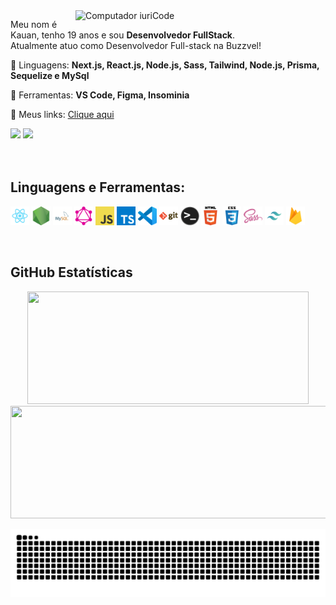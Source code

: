 


<img src="https://raw.githubusercontent.com/MicaelliMedeiros/micaellimedeiros/master/image/computer-illustration.png" min-width="400px" max-width="400px" width="400px" align="right" alt="Computador iuriCode">

<p align="left"> 
  Meu nom é Kauan, tenho 19 anos e sou <strong>Desenvolvedor FullStack</strong>.<br>
  Atualmente atuo como Desenvolvedor Full-stack na Buzzvel!
</p>

<p align="left">
  🦄 Linguagens: <strong>Next.js, React.js, Node.js, Sass, Tailwind, Node.js, Prisma, Sequelize e MySql</strong>
</p>

<p align="left">
  💼 Ferramentas: <strong>VS Code, Figma, Insominia</strong>
</p>

<p align="left">
  💌 Meus links: <a href="https://kauancosta.vercel.app/" target="_blank">Clique aqui</a> 
</p>

<p align="left">

  <a href="https://www.linkedin.com/in/kauancosta/" alt="Linkedin">
  <img src="https://img.shields.io/badge/-Linkedin-0e76a8?style=flat-square&logo=Linkedin&logoColor=white&link=LINK-DO-SEU-LINKEDIN" /></a>

  <a href="#" alt="Facebook">
  <img src="https://img.shields.io/badge/Instagram-E4405F?style=flat-square&logo=instagram&logoColor=white"/></a>

 <br/>
  <br/>
  <br/>
  
## **Linguagens e Ferramentas:**  

<code><img height="30" src="https://raw.githubusercontent.com/github/explore/80688e429a7d4ef2fca1e82350fe8e3517d3494d/topics/react/react.png"></code>
<code><img height="30" src="https://raw.githubusercontent.com/github/explore/80688e429a7d4ef2fca1e82350fe8e3517d3494d/topics/nodejs/nodejs.png"></code>
  <code><img height="30" src="https://raw.githubusercontent.com/github/explore/80688e429a7d4ef2fca1e82350fe8e3517d3494d/topics/mysql/mysql.png"></code>
    <code><img height="30" src="https://raw.githubusercontent.com/github/explore/80688e429a7d4ef2fca1e82350fe8e3517d3494d/topics/graphql/graphql.png"></code>
<code><img height="30" src="https://raw.githubusercontent.com/github/explore/80688e429a7d4ef2fca1e82350fe8e3517d3494d/topics/javascript/javascript.png"></code>
  <code><img height="30" src="https://raw.githubusercontent.com/github/explore/80688e429a7d4ef2fca1e82350fe8e3517d3494d/topics/typescript/typescript.png"></code>
<code><img height="30" src="https://raw.githubusercontent.com/github/explore/80688e429a7d4ef2fca1e82350fe8e3517d3494d/topics/visual-studio-code/visual-studio-code.png"></code>
<code><img height="30" src="https://raw.githubusercontent.com/github/explore/80688e429a7d4ef2fca1e82350fe8e3517d3494d/topics/git/git.png"></code>
<code><img height="30" src="https://raw.githubusercontent.com/github/explore/80688e429a7d4ef2fca1e82350fe8e3517d3494d/topics/terminal/terminal.png"></code>
<code><img height="30" src="https://raw.githubusercontent.com/github/explore/80688e429a7d4ef2fca1e82350fe8e3517d3494d/topics/html/html.png"></code>
<code><img height="30" src="https://raw.githubusercontent.com/github/explore/80688e429a7d4ef2fca1e82350fe8e3517d3494d/topics/css/css.png"></code>
  <code><img height="30" src="https://raw.githubusercontent.com/github/explore/80688e429a7d4ef2fca1e82350fe8e3517d3494d/topics/sass/sass.png"></code>
    <code><img height="30" src="https://raw.githubusercontent.com/github/explore/80688e429a7d4ef2fca1e82350fe8e3517d3494d/topics/tailwind/tailwind.png"></code>
  <code><img height="30" src="https://raw.githubusercontent.com/github/explore/80688e429a7d4ef2fca1e82350fe8e3517d3494d/topics/firebase/firebase.png"></code>

<br/>

  
## **GitHub Estatísticas**

<div align="center">
  <a href="https://github.com/GabrielaSantosz">
  <img width="450em" height="180em" src="https://github-readme-stats.vercel.app/api?username=kauan777&show_icons=true&theme=aura&include_all_commits=true&count_private=true"/>
  <img width="530em" height="180em" src="https://github-readme-stats.vercel.app/api/top-langs/?username=kauan777&layout=compact&langs_count=7&theme=aura"/>
</div>
    
  
  ![Snake animation](https://github.com/kauan777/kauan777/blob/output/github-contribution-grid-snake.svg)




